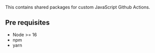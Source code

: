 This contains shared packages for custom JavaScript Github Actions.

## Pre requisites
* Node >= 16
* npm
* yarn